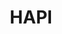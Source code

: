 ---
description: The Heliophysics Data Application Programmer’s Interface (HAPI) specification
  provides a common framework being adopted by many data providers across heliophysics.
  The aim is to ease sharing of data between different services and support an interoperable
  ecosystem. All components are developed openly on GitHub where you will find client
  software in various languages (MATLAB, Java, IDL etc.) to access data from HAPI
  servers.
notes: 'Purpose is to provide an access layer to many data sets at NASA


  '
record_last_updated: Fri, 11 Feb 2022 13:52:55 GMT
shortname: HAPI
title: HAPI
type: access tool
uuid: f2d96139-189f-4054-be3e-36a4e02872fc
website_link: http://hapi-server.org/
---